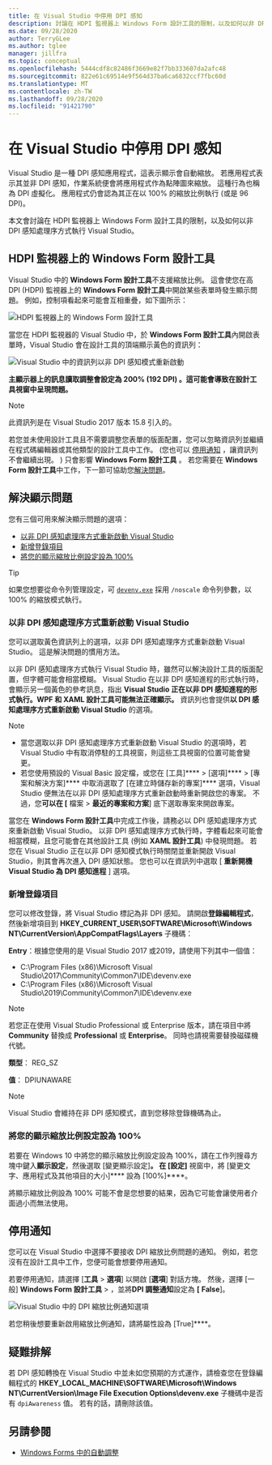 ```yaml
---
title: 在 Visual Studio 中停用 DPI 感知
description: 討論在 HDPI 監視器上 Windows Form 設計工具的限制，以及如何以非 DPI 感知處理序方式執行 Visual Studio。
ms.date: 09/28/2020
author: TerryGLee
ms.author: tglee
manager: jillfra
ms.topic: conceptual
ms.openlocfilehash: 5444cdf8c82486f3669e82f7bb333607da2afc48
ms.sourcegitcommit: 822e61c69514e9f564d37ba6ca6832ccf7fbc60d
ms.translationtype: MT
ms.contentlocale: zh-TW
ms.lasthandoff: 09/28/2020
ms.locfileid: "91421790"
---
```

# <a name="disable-dpi-awareness-in-visual-studio"></a>在 Visual Studio 中停用 DPI 感知

Visual Studio 是一種 DPI 感知應用程式，這表示顯示會自動縮放。 若應用程式表示其並非 DPI 感知，作業系統便會將應用程式作為點陣圖來縮放。 這種行為也稱為 DPI 虛擬化。 應用程式仍會認為其正在以 100% 的縮放比例執行 (或是 96 DPI)。

本文會討論在 HDPI 監視器上 Windows Form 設計工具的限制，以及如何以非 DPI 感知處理序方式執行 Visual Studio。

## <a name="windows-forms-designer-on-hdpi-monitors"></a>HDPI 監視器上的 Windows Form 設計工具

Visual Studio 中的 **Windows Form 設計工具**不支援縮放比例。 這會使您在高 DPI (HDPI) 監視器上的 **Windows Form 設計工具**中開啟某些表單時發生顯示問題。 例如，控制項看起來可能會互相重疊，如下圖所示：

![HDPI 監視器上的 Windows Form 設計工具](./media/win-forms-designer-hdpi.png)

當您在 HDPI 監視器的 Visual Studio 中，於 **Windows Form 設計工具**內開啟表單時，Visual Studio 會在設計工具的頂端顯示黃色的資訊列：

![Visual Studio 中的資訊列以非 DPI 感知模式重新啟動](./media/scaling-gold-bar.png)

**主顯示器上的訊息讀取調整會設定為 200% (192 DPI) 。這可能會導致在設計工具視窗中呈現問題。**

> [!NOTE]
> 此資訊列是在 Visual Studio 2017 版本 15.8 引入的。

若您並未使用設計工具且不需要調整您表單的版面配置，您可以忽略資訊列並繼續在程式碼編輯器或其他類型的設計工具中工作。  (您也可以 [停用通知](#disable-notifications) ，讓資訊列不會繼續出現。 ) 只會影響 **Windows Form 設計工具** 。 若您需要在 **Windows Form 設計工具**中工作，下一節可協助您[解決問題](#to-resolve-the-display-problem)。

## <a name="to-resolve-the-display-problem"></a>解決顯示問題

您有三個可用來解決顯示問題的選項：

- [以非 DPI 感知處理序方式重新啟動 Visual Studio](#restart-visual-studio-as-a-dpi-unaware-process)
- [新增登錄項目](#add-a-registry-entry)
- [將您的顯示縮放比例設定設為 100%](#set-your-display-scaling-setting-to-100)

> [!TIP]
> 如果您想要從命令列管理設定，可 [`devenv.exe`](../ide/reference/devenv-command-line-switches.md)  採用 `/noscale` 命令列參數，以100% 的縮放模式執行。

### <a name="restart-visual-studio-as-a-dpi-unaware-process"></a>以非 DPI 感知處理序方式重新啟動 Visual Studio

您可以選取黃色資訊列上的選項，以非 DPI 感知處理序方式重新啟動 Visual Studio。 這是解決問題的慣用方法。

以非 DPI 感知處理序方式執行 Visual Studio 時，雖然可以解決設計工具的版面配置，但字體可能會相當模糊。 Visual Studio 在以非 DPI 感知進程的形式執行時，會顯示另一個黃色的參考訊息，指出 **Visual Studio 正在以非 DPI 感知進程的形式執行。WPF 和 XAML 設計工具可能無法正確顯示。** 資訊列也會提供**以 DPI 感知處理序方式重新啟動 Visual Studio** 的選項。

> [!NOTE]
> - 當您選取以非 DPI 感知處理序方式重新啟動 Visual Studio 的選項時，若 Visual Studio 中有取消停駐的工具視窗，則這些工具視窗的位置可能會變更。
> - 若您使用預設的 Visual Basic 設定檔，或您在 [工具]**** > [選項]**** > [專案和解決方案]**** 中取消選取了 [在建立時儲存新的專案]**** 選項，Visual Studio 便無法在以非 DPI 感知處理序方式重新啟動時重新開啟您的專案。 不過，您**可以在 [** 檔案  >  **最近的專案和方案**] 底下選取專案來開啟專案。

當您在 **Windows Form 設計工具**中完成工作後，請務必以 DPI 感知處理序方式來重新啟動 Visual Studio。 以非 DPI 感知處理序方式執行時，字體看起來可能會相當模糊，且您可能會在其他設計工具 (例如 **XAML 設計工具**) 中發現問題。 若您在 Visual Studio 正在以非 DPI 感知模式執行時關閉並重新開啟 Visual Studio，則其會再次進入 DPI 感知狀態。 您也可以在資訊列中選取 [ **重新開機 Visual Studio 為 DPI 感知進程** ] 選項。

### <a name="add-a-registry-entry"></a>新增登錄項目

您可以修改登錄，將 Visual Studio 標記為非 DPI 感知。 請開啟**登錄編輯程式**，然後新增項目到 **HKEY_CURRENT_USER\SOFTWARE\Microsoft\Windows NT\CurrentVersion\AppCompatFlags\Layers** 子機碼：

**Entry**：根據您使用的是 Visual Studio 2017 或2019，請使用下列其中一個值：

- C:\Program Files (x86)\Microsoft Visual Studio\2017\Community\Common7\IDE\devenv.exe
- C:\Program Files (x86)\Microsoft Visual Studio\2019\Community\Common7\IDE\devenv.exe

> [!NOTE]
> 若您正在使用 Visual Studio Professional 或 Enterprise 版本，請在項目中將 **Community** 替換成 **Professional** 或 **Enterprise**。 同時也請視需要替換磁碟機代號。

**類型**： REG_SZ

**值**： DPIUNAWARE

> [!NOTE]
> Visual Studio 會維持在非 DPI 感知模式，直到您移除登錄機碼為止。

### <a name="set-your-display-scaling-setting-to-100"></a>將您的顯示縮放比例設定設為 100%

若要在 Windows 10 中將您的顯示縮放比例設定設為 100%，請在工作列搜尋方塊中鍵入**顯示設定**，然後選取 [變更顯示設定]****。 在 [設定]**** 視窗中，將 [變更文字、應用程式及其他項目的大小]**** 設為 [100%]****。

將顯示縮放比例設為 100% 可能不會是您想要的結果，因為它可能會讓使用者介面過小而無法使用。

## <a name="disable-notifications"></a>停用通知

您可以在 Visual Studio 中選擇不要接收 DPI 縮放比例問題的通知。 例如，若您沒有在設計工具中工作，您便可能會想要停用通知。

若要停用通知，請選擇 [**工具**  >  **選項**] 以開啟 [**選項**] 對話方塊。 然後，選擇 [一般] **Windows Form 設計工具**  >  ，並將**DPI 調整通知**設定為 **[** **False**]。

![Visual Studio 中的 DPI 縮放比例通知選項](./media/notifications-option.png)

若您稍後想要重新啟用縮放比例通知，請將屬性設為 [True]****。

## <a name="troubleshoot"></a>疑難排解

若 DPI 感知轉換在 Visual Studio 中並未如您預期的方式運作，請檢查您在登錄編輯程式的 **HKEY_LOCAL_MACHINE\SOFTWARE\Microsoft\Windows NT\CurrentVersion\Image File Execution Options\devenv.exe** 子機碼中是否有 `dpiAwareness` 值。 若有的話，請刪除該值。

## <a name="see-also"></a>另請參閱

- [Windows Forms 中的自動調整](/dotnet/framework/winforms/automatic-scaling-in-windows-forms)
